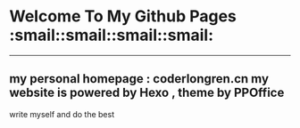 # Welcome To My Github Pages :smail::smail::smail::smail:
---
my personal homepage : coderlongren.cn
my website is powered by Hexo , theme by PPOffice 
---
write myself and do the best 
